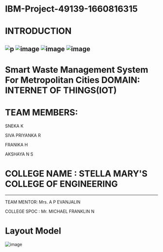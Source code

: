 # IBM-Project-49139-1660816315
# INTRODUCTION
![p](https://user-images.githubusercontent.com/101719961/202836449-56dc4853-8c19-4955-89e9-cd801a36fa03.png)
![image](https://user-images.githubusercontent.com/101719961/202836489-9c8416d6-3036-40bb-bd37-35619488c4e1.png)
![image](https://user-images.githubusercontent.com/101719961/202836511-2af0f308-0426-45dd-9ea6-00237ec96c46.png)
![image](https://user-images.githubusercontent.com/101719961/202836520-30bce398-359d-4fd7-a8ca-6e6534de8fa4.png)
-------------------------------------------------------------------------------------------------------------------------------------------------------------------------
# Smart Waste Management System For Metropolitan Cities               DOMAIN: INTERNET OF THINGS(IOT)

# TEAM MEMBERS:
SNEKA K

SIVA PRIYANKA R

FRANIKA H

AKSHAYA N S

# COLLEGE NAME : STELLA MARY'S COLLEGE OF ENGINEERING

-------------------------------------------------------------------------------------------------------------------------------------------------------------------------

TEAM MENTOR: Mrs. A P EVANJALIN

COLLEGE SPOC : Mr. MICHAEL FRANKLIN N


# Layout Model

![image](https://user-images.githubusercontent.com/101719961/202836342-90e73ae1-9f1c-4ed6-bcaa-e63da87453f5.png)
